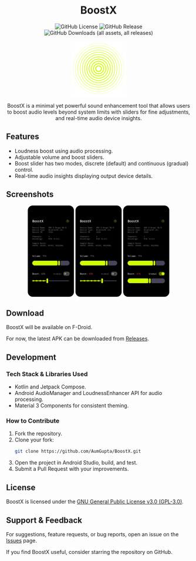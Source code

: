 <div align="center">

# BoostX 

![GitHub License](https://img.shields.io/github/license/AumGupta/BoostX)
![GitHub Release](https://img.shields.io/github/v/release/AumGupta/BoostX)
![GitHub Downloads (all assets, all releases)](https://img.shields.io/github/downloads/AumGupta/BoostX/total)

   <img alt="BoostX Logo" src="docs/assets/logo.png">

BoostX is a minimal yet powerful sound enhancement tool that allows users to boost audio levels beyond system limits with sliders for fine adjustments, and real-time audio device insights.
</div>


## Features

- Loudness boost using audio processing.
- Adjustable volume and boost sliders.
- Boost slider has two modes, discrete (default) and continuous (gradual) control. 
- Real-time audio insights displaying output device details.

## Screenshots

<div align="center">
   <img src="docs/assets/screenshots/1.png" width="25%" alt="BoostX UI 1">
   <img src="docs/assets/screenshots/3.png" width="25%" alt="BoostX UI 3">
   <img src="docs/assets/screenshots/4.png" width="25%" alt="BoostX UI 4">
</div>

## Download

BoostX will be available on F-Droid.

For now, the latest APK can be downloaded from [Releases](https://github.com/AumGupta/BoostX/releases).

## Development

### Tech Stack & Libraries Used

- Kotlin and Jetpack Compose.
- Android AudioManager and LoudnessEnhancer API for audio processing.
- Material 3 Components for consistent theming.

### How to Contribute

1. Fork the repository.
2. Clone your fork:
   ```sh
   git clone https://github.com/AumGupta/BoostX.git
   ```
3. Open the project in Android Studio, build, and test. 
4. Submit a Pull Request with your improvements.

## License
BoostX is licensed under the [GNU General Public License v3.0 (GPL-3.0)](https://github.com/AumGupta/BoostX?tab=GPL-3.0-1-ov-file).

## Support & Feedback
For suggestions, feature requests, or bug reports, open an issue on the [Issues](https://github.com/AumGupta/BoostX/issues) page.

If you find BoostX useful, consider starring the repository on GitHub.
